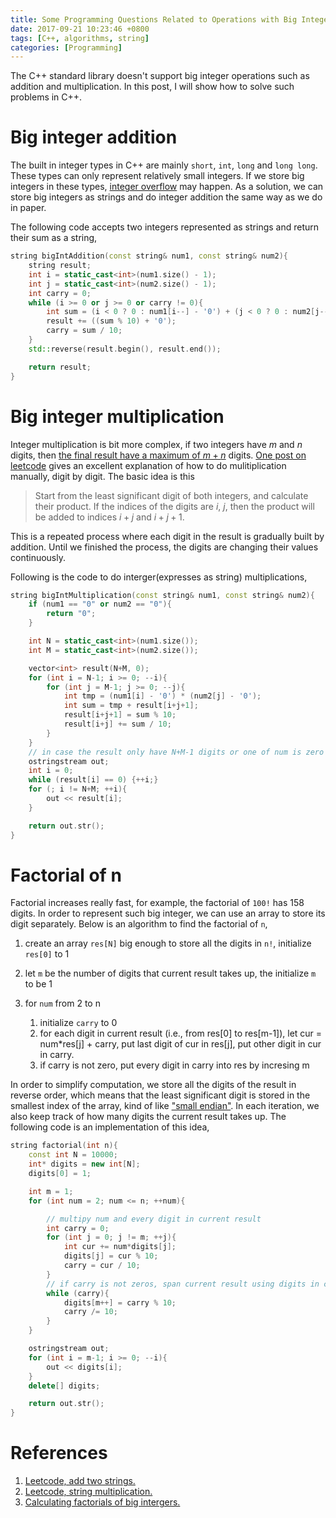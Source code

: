 ```yaml
---
title: Some Programming Questions Related to Operations with Big Integers
date: 2017-09-21 10:23:46 +0800
tags: [C++, algorithms, string]
categories: [Programming]
---
```


The C++ standard library doesn't support big integer operations such as
addition and multiplication. In this post, I will show how to solve such
problems in C++.

<!--more-->

# Big integer addition

The built in integer types in C++ are mainly `short`, `int`, `long` and `long
long`. These types can only represent relatively small integers. If we store
big integers in these types, [integer
overflow](https://en.wikipedia.org/wiki/Integer_overflow) may happen. As a
solution, we can store big integers as strings and do integer addition the same
way as we do in paper.

The following code accepts two integers represented as strings and return their
sum as a string,

```cpp
string bigIntAddition(const string& num1, const string& num2){
    string result;
    int i = static_cast<int>(num1.size() - 1);
    int j = static_cast<int>(num2.size() - 1);
    int carry = 0;
    while (i >= 0 or j >= 0 or carry != 0){
        int sum = (i < 0 ? 0 : num1[i--] - '0') + (j < 0 ? 0 : num2[j--] - '0') + carry;
        result += ((sum % 10) + '0');
        carry = sum / 10;
    }
    std::reverse(result.begin(), result.end());

    return result;
}
```

# Big integer multiplication

Integer multiplication is bit more complex, if two integers have $m$ and $n$
digits, then [the final result have a maximum of $m +
n$](https://math.stackexchange.com/questions/857424/estimate-or-calculate-the-number-of-digits-of-a-multiplication)
digits. [One post on
leetcode](https://discuss.leetcode.com/topic/30508/easiest-java-solution-with-graph-explanation)
gives an excellent explanation of how to do mulitiplication manually, digit by
digit. The basic idea is this

> Start from the least significant digit of both
integers, and calculate their product. If the indices of the digits are $i$,
$j$, then the product will be added to indices $i+j$ and $i+j+1$.

This is a repeated process where each digit in the result is gradually built by
addition. Until we finished the process, the digits are changing their values
continuously.

Following is the code to do interger(expresses as string) multiplications,

```cpp
string bigIntMultiplication(const string& num1, const string& num2){
    if (num1 == "0" or num2 == "0"){
        return "0";
    }

    int N = static_cast<int>(num1.size());
    int M = static_cast<int>(num2.size());

    vector<int> result(N+M, 0);
    for (int i = N-1; i >= 0; --i){
        for (int j = M-1; j >= 0; --j){
            int tmp = (num1[i] - '0') * (num2[j] - '0');
            int sum = tmp + result[i+j+1];
            result[i+j+1] = sum % 10;
            result[i+j] += sum / 10;
        }
    }   
    // in case the result only have N+M-1 digits or one of num is zero
    ostringstream out;
    int i = 0;
    while (result[i] == 0) {++i;}
    for (; i != N+M; ++i){
        out << result[i];
    }

    return out.str();
}
```

# Factorial of n

Factorial increases really fast, for example, the factorial of `100!` has 158
digits. In order to represent such big integer, we can use an array to store
its digit separately. Below is an algorithm to find the factorial of `n`,

1. create an array `res[N]` big enough to store all the digits in `n!`,
   initialize `res[0]` to 1

2. let `m` be the number of digits that current result takes up, the initialize
   `m` to be 1

3. for `num` from 2 to n    
    1. initialize `carry` to 0
    2. for each digit in current result (i.e., from res[0] to res[m-1]),
    let cur = num*res[j] + carry, put last digit of cur in res[j], put other
    digit in cur in carry.
    3. if carry is not zero, put every digit in carry into res by incresing m

In order to simplify computation, we store all the digits of the result in
reverse order, which means that the least significant digit is stored in the
smallest index of the array, kind of like ["small
endian"](https://en.wikipedia.org/wiki/Endianness). In each iteration, we also
keep track of how many digits the current result takes up. The following code
is an implementation of this idea,

```cpp
string factorial(int n){
    const int N = 10000;
    int* digits = new int[N];
    digits[0] = 1;

    int m = 1; 
    for (int num = 2; num <= n; ++num){

        // multipy num and every digit in current result
        int carry = 0;
        for (int j = 0; j != m; ++j){
            int cur += num*digits[j];
            digits[j] = cur % 10;
            carry = cur / 10;
        }
        // if carry is not zeros, span current result using digits in carry
        while (carry){
            digits[m++] = carry % 10;
            carry /= 10;
        }
    }

    ostringstream out;
    for (int i = m-1; i >= 0; --i){
        out << digits[i];
    }
    delete[] digits;

    return out.str();
}
```

# References

1. [Leetcode, add two strings.](https://leetcode.com/problems/add-strings/description/)
2. [Leetcode, string multiplication.](https://leetcode.com/problems/multiply-strings/description/)
3. [Calculating factorials of big intergers.](https://geekfactorial.blogspot.com/2016/08/factorial-of-large-numbers-in-c-or-cpp.html)
